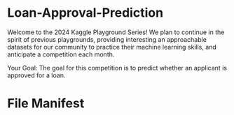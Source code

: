 # Loan-Approval-Prediction

Welcome to the 2024 Kaggle Playground Series! We plan to continue in the spirit of previous playgrounds, providing interesting an approachable datasets for our community to practice their machine learning skills, and anticipate a competition each month.

Your Goal: The goal for this competition is to predict whether an applicant is approved for a loan.

# File Manifest
